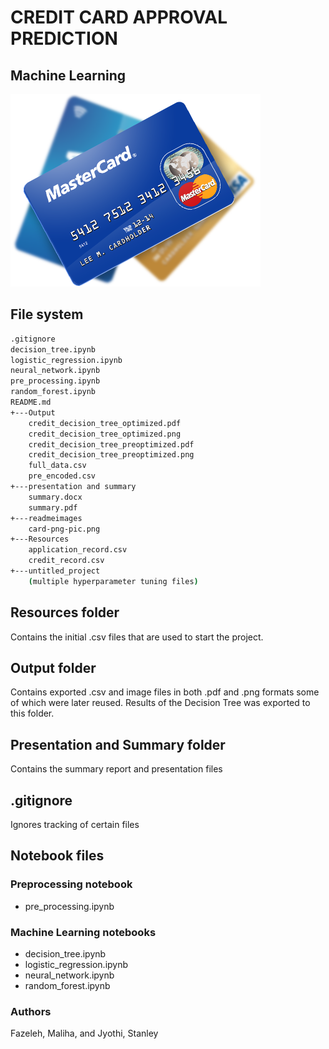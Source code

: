 # CREDIT CARD APPROVAL PREDICTION
## Machine Learning

![.png](readmeimages/card-png-pic.png)


## File system
```sh
.gitignore
decision_tree.ipynb
logistic_regression.ipynb
neural_network.ipynb
pre_processing.ipynb
random_forest.ipynb
README.md
+---Output
	credit_decision_tree_optimized.pdf
	credit_decision_tree_optimized.png
	credit_decision_tree_preoptimized.pdf
	credit_decision_tree_preoptimized.png
	full_data.csv
	pre_encoded.csv
+---presentation and summary
	summary.docx
	summary.pdf
+---readmeimages
	card-png-pic.png
+---Resources
	application_record.csv
	credit_record.csv
+---untitled_project
	(multiple hyperparameter tuning files)
```


## Resources folder
Contains the initial .csv files that are used to start the project.


## Output folder
Contains exported .csv and image files in both .pdf and .png formats some of which were later reused.
Results of the Decision Tree was exported to this folder.


## Presentation and Summary folder
Contains the summary report and presentation files


## .gitignore
Ignores tracking of certain files


## Notebook files
### Preprocessing notebook
- pre_processing.ipynb


### Machine Learning notebooks
- decision_tree.ipynb
- logistic_regression.ipynb
- neural_network.ipynb
- random_forest.ipynb


### Authors
Fazeleh, Maliha, and Jyothi, Stanley


